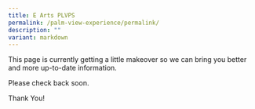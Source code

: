 ```yaml
---
title: E Arts PLVPS
permalink: /palm-view-experience/permalink/
description: ""
variant: markdown
---
```

This page is currently getting a little makeover so we can bring you better and more up-to-date information.

Please check back soon.

Thank You!